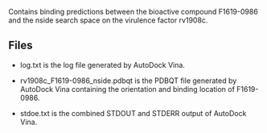 Contains binding predictions between the bioactive compound F1619-0986 and the nside search space on the virulence factor rv1908c.

## Files

- log.txt is the log file generated by AutoDock Vina.

- rv1908c_F1619-0986_nside.pdbqt is the PDBQT file generated by AutoDock Vina containing the orientation and binding location of F1619-0986.

- stdoe.txt is the combined STDOUT and STDERR output of AutoDock Vina.

